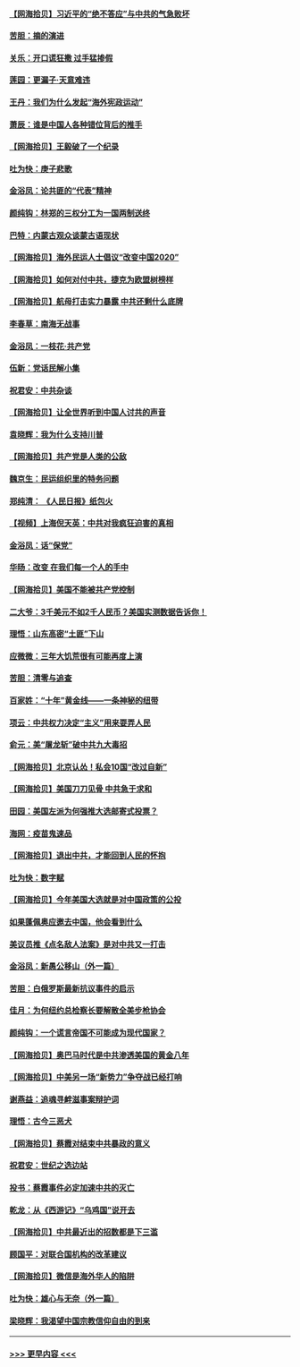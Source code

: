 #### [【网海拾贝】习近平的“绝不答应”与中共的气急败坏](../pages/nsc993/n12382819.md?t=09060651) 
#### [苦胆：摘的演进](../pages/nsc993/n12382619.md?t=09060651) 
#### [关乐：开口谎狂撒 过手猛掺假](../pages/nsc993/n12382604.md?t=09060651) 
#### [莲园：更漏子‧天意难违](../pages/nsc993/n12382598.md?t=09060651) 
#### [王丹：我们为什么发起“海外宪政运动”](../pages/nsc993/n12380286.md?t=09060651) 
#### [萧辰：谁是中国人各种错位背后的推手](../pages/nsc993/n12379800.md?t=09060651) 
#### [【网海拾贝】王毅破了一个纪录](../pages/nsc993/n12379251.md?t=09060651) 
#### [吐为快：庚子悲歌](../pages/nsc993/n12378821.md?t=09060651) 
#### [金浴凤：论共匪的“代表”精神](../pages/nsc993/n12377546.md?t=09060651) 
#### [颜纯钩：林郑的三权分工为一国两制送终](../pages/nsc993/n12377306.md?t=09060651) 
#### [巴特：内蒙古观众谈蒙古语现状](../pages/nsc993/n12376923.md?t=09060651) 
#### [【网海拾贝】海外民运人士倡议“改变中国2020”](../pages/nsc993/n12376682.md?t=09060651) 
#### [【网海拾贝】如何对付中共，捷克为欧盟树榜样](../pages/nsc993/n12374209.md?t=09060651) 
#### [【网海拾贝】航母打击实力暴露 中共还剩什么底牌](../pages/nsc993/n12371825.md?t=09060651) 
#### [李春草：南海无战事](../pages/nsc993/n12371159.md?t=09060651) 
#### [金浴凤：一枝花·共产党](../pages/nsc993/n12368757.md?t=09060651) 
#### [伍新：党话民解小集](../pages/nsc993/n12366907.md?t=09060651) 
#### [祝君安：中共杂谈](../pages/nsc993/n12366076.md?t=09060651) 
#### [【网海拾贝】让全世界听到中国人讨共的声音](../pages/nsc993/n12365569.md?t=09060651) 
#### [袁晓辉：我为什么支持川普](../pages/nsc993/n12362670.md?t=09060651) 
#### [【网海拾贝】共产党是人类的公敌](../pages/nsc993/n12363182.md?t=09060651) 
#### [魏京生：民运组织里的特务问题](../pages/nsc993/n12363010.md?t=09060651) 
#### [郑纯清： 《人民日报》纸包火](../pages/nsc993/n12362706.md?t=09060651) 
#### [【视频】上海倪天英：中共对我疯狂迫害的真相](../pages/nsc993/n12356341.md?t=09060651) 
#### [金浴凤：话“保党”](../pages/nsc993/n12361867.md?t=09060651) 
#### [华旸：改变 在我们每一个人的手中](../pages/nsc993/n12361774.md?t=09060651) 
#### [【网海拾贝】美国不能被共产党控制](../pages/nsc993/n12360271.md?t=09060651) 
#### [二大爷：3千美元不如2千人民币？美国实测数据告诉你！](../pages/nsc993/n12358563.md?t=09060651) 
#### [理悟：山东高密“土匪”下山](../pages/nsc993/n12358535.md?t=09060651) 
#### [应微微：三年大饥荒很有可能再度上演](../pages/nsc993/n12358523.md?t=09060651) 
#### [苦胆：清零与追查](../pages/nsc993/n12358501.md?t=09060651) 
#### [百家姓：“十年”黄金线——一条神秘的纽带](../pages/nsc993/n12358319.md?t=09060651) 
#### [项云：中共权力决定“主义”用来耍弄人民](../pages/nsc993/n12358172.md?t=09060651) 
#### [俞元：美“屠龙斩”破中共九大毒招](../pages/nsc993/n12357822.md?t=09060651) 
#### [【网海拾贝】北京认怂！私会10国“改过自新”](../pages/nsc993/n12357784.md?t=09060651) 
#### [【网海拾贝】美国刀刀见骨 中共急于求和](../pages/nsc993/n12355511.md?t=09060651) 
#### [田园：美国左派为何强推大选邮寄式投票？](../pages/nsc993/n12352963.md?t=09060651) 
#### [海网：疫苗鬼速品](../pages/nsc993/n12354438.md?t=09060651) 
#### [【网海拾贝】退出中共，才能回到人民的怀抱](../pages/nsc993/n12352634.md?t=09060651) 
#### [吐为快：数字赋](../pages/nsc993/n12352317.md?t=09060651) 
#### [【网海拾贝】今年美国大选就是对中国政策的公投](../pages/nsc993/n12350973.md?t=09060651) 
#### [如果蓬佩奥应邀去中国，他会看到什么](../pages/nsc993/n12350945.md?t=09060651) 
#### [美议员推《点名敌人法案》是对中共又一打击](../pages/nsc993/n12350765.md?t=09060651) 
#### [金浴凤：新愚公移山（外一篇）](../pages/nsc993/n12350253.md?t=09060651) 
#### [苦胆：白俄罗斯最新抗议事件的启示](../pages/nsc993/n12349989.md?t=09060651) 
#### [佳月：为何纽约总检察长要解散全美步枪协会](../pages/nsc993/n12349939.md?t=09060651) 
#### [颜纯钩：一个谎言帝国不可能成为现代国家？](../pages/nsc993/n12349898.md?t=09060651) 
#### [【网海拾贝】奥巴马时代是中共渗透美国的黄金八年](../pages/nsc993/n12349284.md?t=09060651) 
#### [【网海拾贝】中美另一场“新势力”争夺战已经打响](../pages/nsc993/n12346998.md?t=09060651) 
#### [谢燕益：追魂寻衅滋事案辩护词](../pages/nsc993/n12346892.md?t=09060651) 
#### [理悟：古今三恶犬](../pages/nsc993/n12345190.md?t=09060651) 
#### [【网海拾贝】蔡霞对结束中共暴政的意义](../pages/nsc993/n12344263.md?t=09060651) 
#### [祝君安：世纪之选边站](../pages/nsc993/n12342382.md?t=09060651) 
#### [投书：蔡霞事件必定加速中共的灭亡](../pages/nsc993/n12341881.md?t=09060651) 
#### [乾龙：从《西游记》“乌鸡国”说开去](../pages/nsc993/n12341690.md?t=09060651) 
#### [【网海拾贝】中共最近出的招数都是下三滥](../pages/nsc993/n12341593.md?t=09060651) 
#### [顾国平：对联合国机构的改革建议](../pages/nsc993/n12339928.md?t=09060651) 
#### [【网海拾贝】微信是海外华人的陷阱](../pages/nsc993/n12338868.md?t=09060651) 
#### [吐为快：雄心与无奈（外一篇）](../pages/nsc993/n12338132.md?t=09060651) 
#### [梁晓辉：我渴望中国宗教信仰自由的到来](../pages/nsc993/n12336657.md?t=09060651) 

----
#### [ >>> 更早内容 <<< ](../indexes/nsc993-earlier.md)
